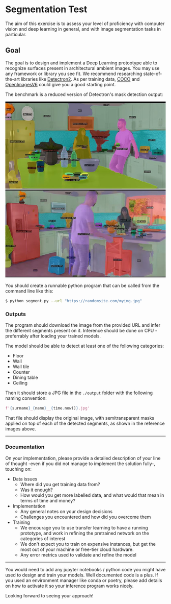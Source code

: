 Segmentation Test
===

The aim of this exercise is to assess your level of proficiency with computer vision and deep learning in general, and with image segmentation tasks in particular. 

Goal
---

The goal is to design and implement a Deep Learning protootype able to recognize surfaces present in architectural ambient images. You may use any framework or library you see fit. We recommend researching state-of-the-art libraries like [Detectron2](https://ai.facebook.com/blog/-detectron2-a-pytorch-based-modular-object-detection-library-/). As per training data, [COCO](https://cocodataset.org/#home) and [OpenImagesV6](https://storage.googleapis.com/openimages/web/index.html) could give you a good starting point.

The benchmark is a reduced version of Detectron's mask detection output:

![segments01](./assets/segments01.JPG)
![segments01](./assets/segments02.JPG)

You should create a runnable python program that can be called from the command line like this:
```bash
$ python segment.py --url "https://randomsite.com/myimg.jpg"
```

### Outputs
The program should download the image from the provided URL and infer the different segments present on it. Inference should be done on CPU - preferrably after loading your trained models. 

The model should be able to detect at least one of the following categories:
*   Floor
*   Wall
*   Wall tile
*   Counter
*   Dining table
*   Ceiling


Then it should store a JPG file in the `./output` folder with the following naming convention:
```python
f'{surname}_{name}__{time.now()}.jpg'
```
That file should display the original image, with semitransparent masks applied on top of each of the detected segments, as shown in the reference images above.

***

### Documentation

On your implementation, please provide a detailed description of your line of thought -even if you did not manage to implement the solution fully-, touching on:
*   Data issues
    *   Where did you get training data from?
    *   Was it enough?
    *   How would you get more labelled data, and what would that mean in terms of time and money?
*   Implementation
    *   Any general notes on your design decisions
    *   Challenges you encountered and how did you overcome them
*   Training
    *   We encourage you to use transfer learning to have a running prototype, and work in refining the pretrained network on the categories of interest
    *   We don't expect you to train on expensive instances, but get the most out of your machine or free-tier cloud hardware.
    *   Any error metrics used to validate and refine the model


***

You would need to add any jupyter notebooks / python code you might have used to design and train your models. Well documented code is a plus. If you used an environment manager like conda or poetry, please add details on how to activate it so your inference program works nicely. 

Looking forward to seeing your approach!


